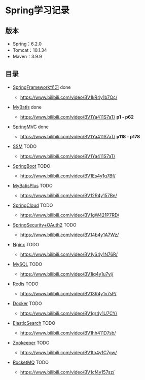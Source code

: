 # Spring学习记录
## 版本
* Spring：6.2.0 
* Tomcat：10.1.34
* Maven：3.9.9

## 目录
* [SpringFramework学习](https://github.com/103style/SpringDemos/tree/master/spring-framework-demo) done
  *  https://www.bilibili.com/video/BV1kR4y1b7Qc/

* [MyBatis](https://github.com/103style/SpringDemos/tree/master/MyBatisDemo) done
  * https://www.bilibili.com/video/BV1Ya411S7aT/ **p1 - p62**

* [SpringMVC](https://github.com/103style/SpringDemos/tree/master/SpringMVCDemo) done
  * https://www.bilibili.com/video/BV1Ya411S7aT/  **p118 - p178**

* [SSM]() TODO
  * https://www.bilibili.com/video/BV1Ya411S7aT/

* [SpringBoot]() TODO
  * https://www.bilibili.com/video/BV1Es4y1q7Bf/

* [MyBatisPlus]() TODO
  * https://www.bilibili.com/video/BV12R4y157Be/

* [SpringCloud]() TODO
  * https://www.bilibili.com/video/BV1gW421P7RD/

* [SpringSecurity+OAuth2]() TODO
  * https://www.bilibili.com/video/BV14b4y1A7Wz/

* [Nginx]() TODO
  * https://www.bilibili.com/video/BV1yS4y1N76R/

* [MySQL]() TODO
  * https://www.bilibili.com/video/BV1iq4y1u7vj/

* [Redis]() TODO
  * https://www.bilibili.com/video/BV13R4y1v7sP/

* [Docker]() TODO
  * https://www.bilibili.com/video/BV1gr4y1U7CY/

* [ElasticSearch]() TODO
  * https://www.bilibili.com/video/BV1hh411D7sb/

* [Zookeeper]() TODO
  * https://www.bilibili.com/video/BV1to4y1C7gw/

* [RocketMQ]() TODO
  * https://www.bilibili.com/video/BV1cf4y157sz/


